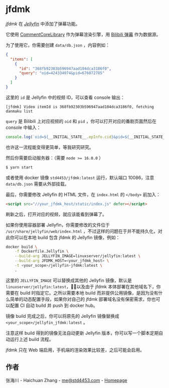 # jfdmk

*jfdmk* 在 [*Jellyfin*](https://jellyfin.org/) 中添加了弹幕功能。

它使用 [CommentCoreLibrary](https://github.com/jabbany/CommentCoreLibrary) 作为弹幕渲染引擎，用 [Bilibili 弹幕](https://github.com/SocialSisterYi/bilibili-API-collect/blob/master/danmaku/danmaku_xml.md) 作为数据源。

为了使用它，你需要创建 `data/db.json` ，内容例如：

```json
{
  "items": [
    {
      "id": "368fb92303b596947aad104dca3186f0",
      "query": "oid=424334074&pid=676072785"
    }
  ]
}
```

这里的 `id` 是 Jellyfin 中的视频 ID，可以查看 console 输出：

```
[jfdmk] Video itemId is 368fb92303b596947aad104dca3186f0, fetching danmaku list
```

`query` 是 Bilibili 上对应视频的 `oid` 和 `pid` ，你可以打开对应的番剧页面然后在 console 中输入：

```js
console.log(`oid=${__INITIAL_STATE__.epInfo.cid}&pid=${__INITIAL_STATE__.epInfo.aid}`)
```

也许这一流程能变得更简单，等我研究研究。

然后你需要启动服务器：（需要 `node >= 16.0.0` ）

```bash
$ yarn start
```

或者使用 docker 镜像 `std4453/jfdmk:latest` 运行，默认端口 10086，注意 `data/db.json` 需要从外部挂载。

最后，你需要修改 Jellyfin 的 HTML 文件，在 `index.html` 的 `</body>` 前加入：

```html
<script src="//your_jfdmk_host/static/index.js" defer></script>
```

刷新之后，打开对应的视频，就应该能看到弹幕了。

如果你使用容器部署 Jellyfin，你需要修改的文件位于 `/usr/share/jellyfin/web/index.html` ，不过这样的问题在于并不能持久化，对此你可以在本地 build 包含 jfdmk 的 Jellyfin 镜像，例如：

```bash
docker build \
	-f Dockerfile.Jellyfin \
	--build-arg JELLYFIN_IMAGE=linuxserver/jellyfin:latest \
	--build-arg JFDMK_HOST=<your_jfdmk_host> \
	-t <your_scope>/jellyfin-jfdmk:latest \
	.
```

这里的 `JELLYFIN_IMAGE` 可以替换成其他的 Jellyfin 镜像，默认是 `linuxserver/jellyfin:latest`，以及由于 jfdmk 本体部署在其他域名下，你需要在 build 时指定它。之所以需要本地 build 而非提供公用镜像，是因为没有什么简单的动态配置手段，如果你对自己的 jfdmk 部署域名没有保密需求，你也可以配置 CI 自动 build 并 push 到 docker hub。

镜像 build 完成之后，你可以将原先的 Jellyfin 镜像替换成 `<your_scope>/jellyfin_jfdmk:latest` 。

注意这样 build 得到的镜像无法自动更新 Jellyfin 版本，你可以写一个脚本定期自动运行上述 build 流程。

jfdmk 只在 Web 端启用，手机端的渲染效果比较差，之后可能会启用。

## 作者

张海川 - Haichuan Zhang - [me@std4453.com](mailto:me@std4453.com) - [Homepage](https://blog.std4453.com:444)
